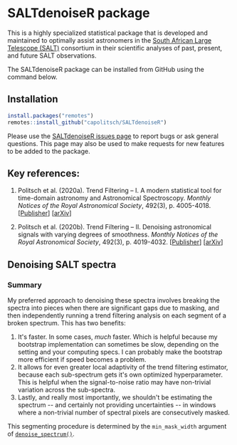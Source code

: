 # SALTdenoiseR package

This is a highly specialized statistical package that is developed and maintained to optimally assist astronomers in the [South African Large Telescope (SALT)](https://www.salt.ac.za/) consortium in their scientific analyses of past, present, and future SALT observations.

The SALTdenoiseR package can be installed from GitHub using the command below.

## Installation
``` r
install.packages("remotes")
remotes::install_github("capolitsch/SALTdenoiseR")
```

Please use the [SALTdenoiseR issues page](https://github.com/capolitsch/SALTdenoiseR/issues) to report bugs or ask general questions. This page may also be used to make requests for new features to be added to the package.


## Key references:

1. Politsch et al. (2020a). Trend Filtering – I. A modern statistical tool for time-domain astronomy and Astronomical Spectroscopy. 
*Monthly Notices of the Royal Astronomical Society*, 492(3), p. 4005-4018. [[Publisher](https://academic.oup.com/mnras/article/492/3/4005/5704413)] [[arXiv](https://arxiv.org/abs/1908.07151)]

2. Politsch et al. (2020b). Trend Filtering – II. Denoising astronomical signals with varying degrees of smoothness. 
*Monthly Notices of the Royal Astronomical Society*, 492(3), p. 4019-4032. [[Publisher](https://academic.oup.com/mnras/article/492/3/4019/5704414)] [[arXiv](https://arxiv.org/abs/2001.03552)]


## Denoising SALT spectra

### Summary

My preferred approach to denoising these spectra involves breaking the spectra 
into pieces when there are significant gaps due to masking, and then 
independently running a trend filtering analysis on each segment of a broken
spectrum. This has two benefits: 

1. It's faster. In some cases, *much* faster. Which is helpful because
my bootstrap implementation can sometimes be slow, depending on the
setting and your computing specs. I can probably make the bootstrap
more efficient if speed becomes a problem.
2. It allows for even greater local adaptivity of the trend filtering
estimator, because each sub-spectrum gets it's own optimized
hyperparameter. This is helpful when the signal-to-noise ratio may
have non-trivial variation across the sub-spectra.
3. Lastly, and really most importantly, we shouldn't be estimating
the spectrum -- and certainly not providing uncertainties -- in
windows where a non-trivial number of spectral pixels are
consecutively masked.
       
This segmenting procedure is determined by the `min_mask_width` argument
of [`denoise_spectrum()`](https://capolitsch.github.io/SALTdenoiseR/reference/denoise_spectrum.html).
